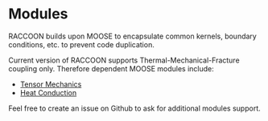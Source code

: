 # Modules

RACCOON builds upon MOOSE to encapsulate common kernels, boundary conditions, etc. to prevent
code duplication.

Current version of RACCOON supports Thermal-Mechanical-Fracture coupling only. Therefore dependent MOOSE modules include:

- [Tensor Mechanics](modules/tensor_mechanics/index.md)
- [Heat Conduction](modules/heat_conduction/index.md)

Feel free to create an issue on Github to ask for additional modules support.
